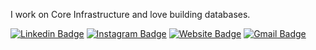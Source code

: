 I work on Core Infrastructure and love building databases.

[![Linkedin Badge](https://img.shields.io/badge/-karanbajaj-blue?style=flat-square&logo=Linkedin&logoColor=white&link=https://www.linkedin.com/in/karanbajaj/)](https://www.linkedin.com/in/karanbajaj/)
[![Instagram Badge](https://img.shields.io/badge/-karanversation-e4405f?style=flat-square&logo=Instagram&logoColor=white&link=https://www.instagram.com/karanversation/)](https://www.instagram.com/karanversation/)
[![Website Badge](https://img.shields.io/badge/-karanversation.blogspot.in-e34f26?style=flat-square&logo=HTML5&logoColor=white&link=http://karanversation.blogspot.in/)](http://karanversation.blogspot.in/)
[![Gmail Badge](https://img.shields.io/badge/-mail@karanbajaj23@gmail.com-d14836?style=flat-square&logo=Gmail&logoColor=white&link=mailto:mail@karanbajaj23@gmail.com)](mailto:mail@karanbajaj23@gmail.com)
